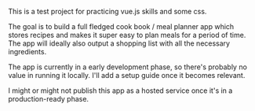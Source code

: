 This is a test project for practicing vue.js skills and some css.

The goal is to build a full fledged cook book / meal planner app which stores recipes and makes it super easy to plan meals for a period of time. The app will ideally also output a shopping list with all the necessary ingredients.

The app is currently in a early development phase, so there's probably no value in running it locally. I'll add a setup guide once it becomes relevant.

I might or might not publish this app as a hosted service once it's in a production-ready phase.